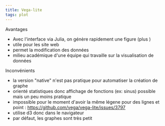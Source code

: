 ```yaml
---
title: Vega-lite
tags: plot
---
```


Avantages

-   Avec l\'interface via Julia, on génère rapidement une figure (plus )
-   utile pour les site web
-   permet la modification des données
-   milieu académique d\'une équipe qui travaille sur la visualisation
    de données

Inconvénients

-   la version \"native\" n\'est pas pratique pour automatiser la
    création de graphe
-   orienté statistiques donc affichage de fonctions (ex: sinus)
    possible mais un peu moins pratique
-   impossible pour le moment d\'avoir la même légene pour des lignes et
    point : <https://github.com/vega/vega-lite/issues/3797>
-   utilise d3 donc dans le navigateur
-   par défaut, les graphes sont très petit

